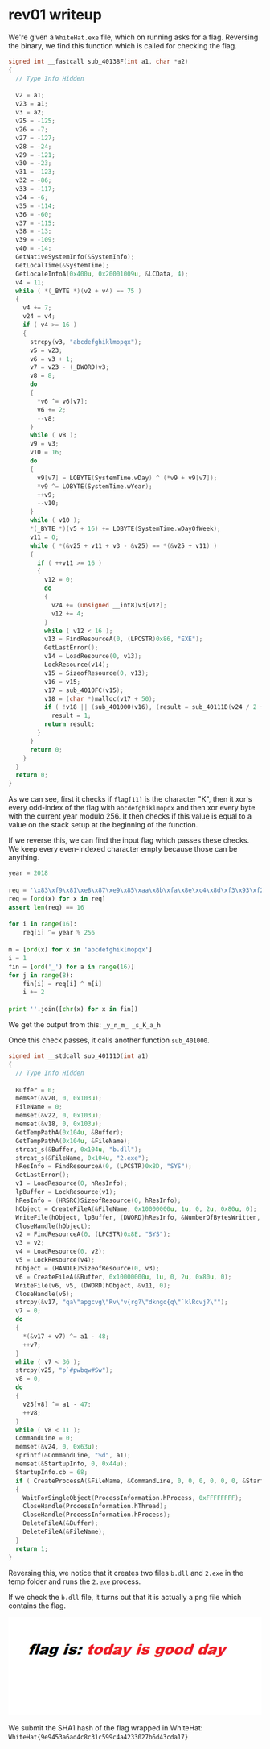 rev01 writeup
=============

We're given a `WhiteHat.exe` file, which on running asks for a flag. Reversing the binary,
we find this function which is called for checking the flag.

```c
signed int __fastcall sub_40138F(int a1, char *a2)
{
  // Type Info Hidden

  v2 = a1;
  v23 = a1;
  v3 = a2;
  v25 = -125;
  v26 = -7;
  v27 = -127;
  v28 = -24;
  v29 = -121;
  v30 = -23;
  v31 = -123;
  v32 = -86;
  v33 = -117;
  v34 = -6;
  v35 = -114;
  v36 = -60;
  v37 = -115;
  v38 = -13;
  v39 = -109;
  v40 = -14;
  GetNativeSystemInfo(&SystemInfo);
  GetLocalTime(&SystemTime);
  GetLocaleInfoA(0x400u, 0x20001009u, &LCData, 4);
  v4 = 11;
  while ( *(_BYTE *)(v2 + v4) == 75 )
  {
    v4 += 7;
    v24 = v4;
    if ( v4 >= 16 )
    {
      strcpy(v3, "abcdefghiklmopqx");
      v5 = v23;
      v6 = v3 + 1;
      v7 = v23 - (_DWORD)v3;
      v8 = 8;
      do
      {
        *v6 ^= v6[v7];
        v6 += 2;
        --v8;
      }
      while ( v8 );
      v9 = v3;
      v10 = 16;
      do
      {
        v9[v7] = LOBYTE(SystemTime.wDay) ^ (*v9 + v9[v7]);
        *v9 ^= LOBYTE(SystemTime.wYear);
        ++v9;
        --v10;
      }
      while ( v10 );
      *(_BYTE *)(v5 + 16) += LOBYTE(SystemTime.wDayOfWeek);
      v11 = 0;
      while ( *(&v25 + v11 + v3 - &v25) == *(&v25 + v11) )
      {
        if ( ++v11 >= 16 )
        {
          v12 = 0;
          do
          {
            v24 += (unsigned __int8)v3[v12];
            v12 += 4;
          }
          while ( v12 < 16 );
          v13 = FindResourceA(0, (LPCSTR)0x86, "EXE");
          GetLastError();
          v14 = LoadResource(0, v13);
          LockResource(v14);
          v15 = SizeofResource(0, v13);
          v16 = v15;
          v17 = sub_4010FC(v15);
          v18 = (char *)malloc(v17 + 50);
          if ( !v18 || (sub_401000(v16), (result = sub_40111D(v24 / 2 + v18[350000] + 192)) != 0) )
            result = 1;
          return result;
        }
      }
      return 0;
    }
  }
  return 0;
}
```

As we can see, first it checks if `flag[11]` is the character "K",
then it xor's every odd-index of the flag with `abcdefghiklmopqx` and
then xor every byte with the current year modulo 256. It then checks if
this value is equal to a value on the stack setup at the beginning of the
function.

If we reverse this, we can find the input flag which passes these checks.
We keep every even-indexed character empty because those can be anything.

```py
year = 2018

req = '\x83\xf9\x81\xe8\x87\xe9\x85\xaa\x8b\xfa\x8e\xc4\x8d\xf3\x93\xf2'
req = [ord(x) for x in req]
assert len(req) == 16

for i in range(16):
    req[i] ^= year % 256

m = [ord(x) for x in 'abcdefghiklmopqx']
i = 1
fin = [ord('_') for a in range(16)]
for j in range(8):
    fin[i] = req[i] ^ m[i]
    i += 2

print ''.join([chr(x) for x in fin])
```

We get the output from this: `_y_n_m_ _s_K_a_h`

Once this check passes, it calls another function `sub_401000`.

```c
signed int __stdcall sub_40111D(int a1)
{
  // Type Info Hidden

  Buffer = 0;
  memset(&v20, 0, 0x103u);
  FileName = 0;
  memset(&v22, 0, 0x103u);
  memset(&v18, 0, 0x103u);
  GetTempPathA(0x104u, &Buffer);
  GetTempPathA(0x104u, &FileName);
  strcat_s(&Buffer, 0x104u, "b.dll");
  strcat_s(&FileName, 0x104u, "2.exe");
  hResInfo = FindResourceA(0, (LPCSTR)0x8D, "SYS");
  GetLastError();
  v1 = LoadResource(0, hResInfo);
  lpBuffer = LockResource(v1);
  hResInfo = (HRSRC)SizeofResource(0, hResInfo);
  hObject = CreateFileA(&FileName, 0x10000000u, 1u, 0, 2u, 0x80u, 0);
  WriteFile(hObject, lpBuffer, (DWORD)hResInfo, &NumberOfBytesWritten, 0);
  CloseHandle(hObject);
  v2 = FindResourceA(0, (LPCSTR)0x8E, "SYS");
  v3 = v2;
  v4 = LoadResource(0, v2);
  v5 = LockResource(v4);
  hObject = (HANDLE)SizeofResource(0, v3);
  v6 = CreateFileA(&Buffer, 0x10000000u, 1u, 0, 2u, 0x80u, 0);
  WriteFile(v6, v5, (DWORD)hObject, &v11, 0);
  CloseHandle(v6);
  strcpy(&v17, "qa\"apgcvg\"Rv\"v{rg?\"dkngq{q\"`klRcvj?\"");
  v7 = 0;
  do
  {
    *(&v17 + v7) ^= a1 - 48;
    ++v7;
  }
  while ( v7 < 36 );
  strcpy(v25, "p`#pwbqw#Sw");
  v8 = 0;
  do
  {
    v25[v8] ^= a1 - 47;
    ++v8;
  }
  while ( v8 < 11 );
  CommandLine = 0;
  memset(&v24, 0, 0x63u);
  sprintf(&CommandLine, "%d", a1);
  memset(&StartupInfo, 0, 0x44u);
  StartupInfo.cb = 68;
  if ( CreateProcessA(&FileName, &CommandLine, 0, 0, 0, 0, 0, 0, &StartupInfo, &ProcessInformation) )
  {
    WaitForSingleObject(ProcessInformation.hProcess, 0xFFFFFFFF);
    CloseHandle(ProcessInformation.hThread);
    CloseHandle(ProcessInformation.hProcess);
    DeleteFileA(&Buffer);
    DeleteFileA(&FileName);
  }
  return 1;
}
```

Reversing this, we notice that it creates two files `b.dll` and `2.exe`
in the temp folder and runs the `2.exe` process.

If we check the `b.dll` file, it turns out that it is actually a png file
which contains the flag.

![](rev01_flag.png)

We submit the SHA1 hash of the flag wrapped in WhiteHat: `WhiteHat{9e9453a6ad4c8c31c599c4a4233027b6d43cda17}`
